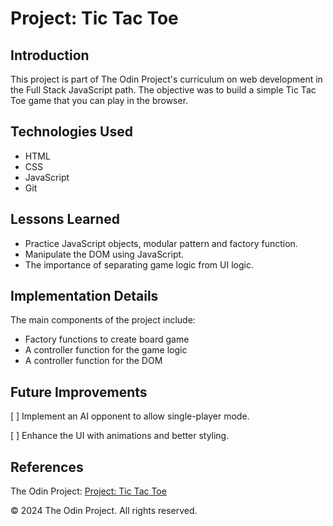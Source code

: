 # Project: Tic Tac Toe

## Introduction

This project is part of The Odin Project's curriculum on web development in the Full Stack JavaScript path. The objective was to build a simple Tic Tac Toe game that you can play in the browser.

## Technologies Used

- HTML
- CSS
- JavaScript
- Git

## Lessons Learned

- Practice JavaScript objects, modular pattern and factory function.
- Manipulate the DOM using JavaScript.
- The importance of separating game logic from UI logic.

## Implementation Details

The main components of the project include:

- Factory functions to create board game
- A controller function for the game logic
- A controller function for the DOM

## Future Improvements

[ ] Implement an AI opponent to allow single-player mode.

[ ] Enhance the UI with animations and better styling.

## References

The Odin Project: [Project: Tic Tac Toe](https://www.theodinproject.com/lessons/node-path-javascript-tic-tac-toe)

© 2024 The Odin Project. All rights reserved.

